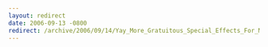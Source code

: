 ```yaml
---
layout: redirect
date: 2006-09-13 -0800
redirect: /archive/2006/09/14/Yay_More_Gratuitous_Special_Effects_For_My_Blog__Reflections.aspx/
---
```

